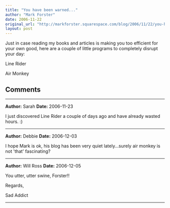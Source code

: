 ```yaml
---
title: "You have been warned..."
author: "Mark Forster"
date: 2006-11-22
original_url: "http://markforster.squarespace.com/blog/2006/11/22/you-have-been-warned.html"
layout: post
---
```


Just in case reading my books and articles is making you too efficient for your own good, here are a couple of little programs to completely disrupt your day:

Line Rider

Air Monkey


## Comments

---

**Author:** Sarah
**Date:** 2006-11-23

I just discovered Line Rider a couple of days ago and have already wasted hours. :)

---

**Author:** Debbie
**Date:** 2006-12-03

I hope Mark is ok, his blog has been very quiet lately...surely air monkey is not 'that' fascinating?

---

**Author:** Will Ross
**Date:** 2006-12-05

You utter, utter swine, Forster!!  
  
Regards,  
  
Sad Addict

---

